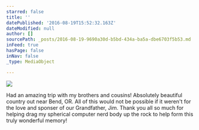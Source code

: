 ```yaml
---
starred: false
title: ''
datePublished: '2016-08-19T15:52:32.163Z'
dateModified: null
author: []
sourcePath: _posts/2016-08-19-9690a30d-b5bd-434a-ba5a-dbe6703f5b53.md
inFeed: true
hasPage: false
inNav: false
_type: MediaObject

---
```

![](https://the-grid-user-content.s3-us-west-2.amazonaws.com/7c678e19-b677-4248-ab57-fc0bc4229aea.jpg)

Had an amazing trip with my brothers and cousins! Absolutely beautiful country out near Bend, OR. All of this would not be possible if it weren't for the love and sponser of our Grandfather, Jim. Thank you all so much for helping drag my spherical computer nerd body up the rock to help form this truly wonderful memory!